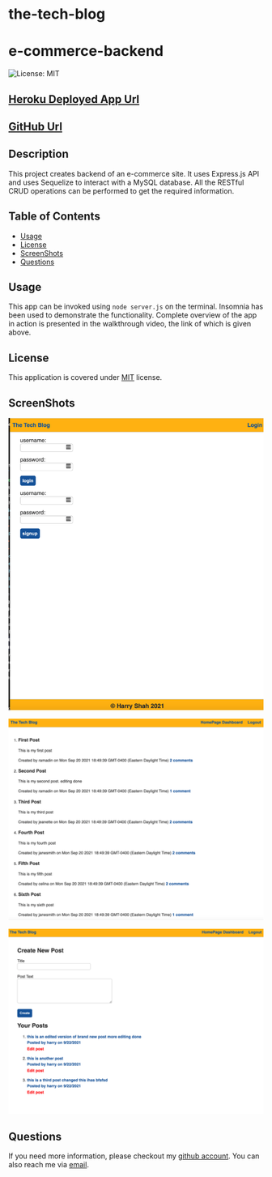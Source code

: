 # the-tech-blog
# e-commerce-backend
![License: MIT](https://img.shields.io/badge/License-MIT-yellow.svg)

## [Heroku Deployed App Url](https://harrys-tech-blog.herokuapp.com/)

## [GitHub Url](https://github.com/harry-100/e-commerce-backend)

## Description

This project creates backend of an e-commerce site. It uses Express.js API and uses Sequelize to interact with a MySQL database. All the RESTful CRUD operations can be performed to get the required information. 

## Table of Contents

* [Usage](#Usage)
* [License](#License)
* [ScreenShots](#ScreenShots)
* [Questions](#Questions)

## Usage
This app can be invoked using `node server.js` on the terminal. Insomnia has been used to demonstrate the functionality. Complete overview of the app in action is presented in the walkthrough video, the link of which is given above.

## License
This application is covered under [MIT](
      https://opensource.org/licenses/MIT
      ) license.

## ScreenShots
![image-1](./public/assets/images/image-1.png)

![image-2](./public/assets/images/image-2.png)

![image-3](./public/assets/images/image-3.png)

## Questions
If you need more information, please checkout my [github account](https://github.com/harry-100). You can also reach me via [email](mailto:harvinder.shah@gmail.com?subject=the-tech-blog).